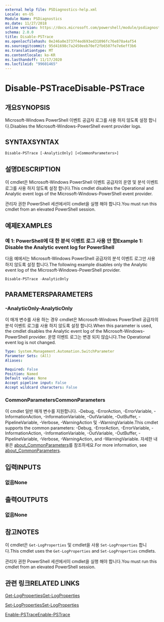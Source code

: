 ```yaml
---
external help file: PSDiagnostics-help.xml
Locale: en-US
Module Name: PSDiagnostics
ms.date: 11/27/2018
online version: https://docs.microsoft.com/powershell/module/psdiagnostics/disable-pstrace?view=powershell-7.2&WT.mc_id=ps-gethelp
schema: 2.0.0
title: Disable-PSTrace
ms.openlocfilehash: 0e246a0e3737f4ed693ed31096fc76e878a4af54
ms.sourcegitcommit: 95d41698c7a2450eeb70ef2fb6507fe7e6eff3b6
ms.translationtype: MT
ms.contentlocale: ko-KR
ms.lasthandoff: 11/17/2020
ms.locfileid: "99601465"
---
```

# <span data-ttu-id="e88d8-102">Disable-PSTrace</span><span class="sxs-lookup"><span data-stu-id="e88d8-102">Disable-PSTrace</span></span>

## <span data-ttu-id="e88d8-103">개요</span><span class="sxs-lookup"><span data-stu-id="e88d8-103">SYNOPSIS</span></span>
<span data-ttu-id="e88d8-104">Microsoft-Windows PowerShell 이벤트 공급자 로그를 사용 하지 않도록 설정 합니다.</span><span class="sxs-lookup"><span data-stu-id="e88d8-104">Disables the Microsoft-Windows-PowerShell event provider logs.</span></span>

## <span data-ttu-id="e88d8-105">SYNTAX</span><span class="sxs-lookup"><span data-stu-id="e88d8-105">SYNTAX</span></span>

```
Disable-PSTrace [-AnalyticOnly] [<CommonParameters>]
```

## <span data-ttu-id="e88d8-106">설명</span><span class="sxs-lookup"><span data-stu-id="e88d8-106">DESCRIPTION</span></span>

<span data-ttu-id="e88d8-107">이 cmdlet은 Microsoft-Windows PowerShell 이벤트 공급자의 운영 및 분석 이벤트 로그를 사용 하지 않도록 설정 합니다.</span><span class="sxs-lookup"><span data-stu-id="e88d8-107">This cmdlet disables the Operational and Analytic event logs of the Microsoft-Windows-PowerShell event provider.</span></span>

<span data-ttu-id="e88d8-108">관리자 권한 PowerShell 세션에서이 cmdlet을 실행 해야 합니다.</span><span class="sxs-lookup"><span data-stu-id="e88d8-108">You must run this cmdlet from an elevated PowerShell session.</span></span>

## <span data-ttu-id="e88d8-109">예제</span><span class="sxs-lookup"><span data-stu-id="e88d8-109">EXAMPLES</span></span>

### <span data-ttu-id="e88d8-110">예 1: PowerShell에 대 한 분석 이벤트 로그 사용 안 함</span><span class="sxs-lookup"><span data-stu-id="e88d8-110">Example 1: Disable the Analytic event log for PowerShell</span></span>

<span data-ttu-id="e88d8-111">다음 예에서는 Microsoft-Windows PowerShell 공급자의 분석 이벤트 로그만 사용 하지 않도록 설정 합니다.</span><span class="sxs-lookup"><span data-stu-id="e88d8-111">The following example disables only the Analytic event log of the Microsoft-Windows-PowerShell provider.</span></span>

```powershell
Disable-PSTrace -AnalyticOnly
```

## <span data-ttu-id="e88d8-112">PARAMETERS</span><span class="sxs-lookup"><span data-stu-id="e88d8-112">PARAMETERS</span></span>

### <span data-ttu-id="e88d8-113">-AnalyticOnly</span><span class="sxs-lookup"><span data-stu-id="e88d8-113">-AnalyticOnly</span></span>

<span data-ttu-id="e88d8-114">이 매개 변수를 사용 하는 경우 cmdlet은 Microsoft-Windows PowerShell 공급자의 분석 이벤트 로그를 사용 하지 않도록 설정 합니다.</span><span class="sxs-lookup"><span data-stu-id="e88d8-114">When this parameter is used, the cmdlet disables the Analytic event log of the Microsoft-Windows-PowerShell provider.</span></span> <span data-ttu-id="e88d8-115">운영 이벤트 로그는 변경 되지 않습니다.</span><span class="sxs-lookup"><span data-stu-id="e88d8-115">The Operational event log is not changed.</span></span>

```yaml
Type: System.Management.Automation.SwitchParameter
Parameter Sets: (All)
Aliases:

Required: False
Position: Named
Default value: None
Accept pipeline input: False
Accept wildcard characters: False
```

### <span data-ttu-id="e88d8-116">CommonParameters</span><span class="sxs-lookup"><span data-stu-id="e88d8-116">CommonParameters</span></span>
<span data-ttu-id="e88d8-117">이 cmdlet 일반 매개 변수를 지원합니다. -Debug, -ErrorAction, -ErrorVariable, -InformationAction, -InformationVariable, -OutVariable, -OutBuffer, -PipelineVariable, -Verbose, -WarningAction 및 -WarningVariable.</span><span class="sxs-lookup"><span data-stu-id="e88d8-117">This cmdlet supports the common parameters: -Debug, -ErrorAction, -ErrorVariable, -InformationAction, -InformationVariable, -OutVariable, -OutBuffer, -PipelineVariable, -Verbose, -WarningAction, and -WarningVariable.</span></span> <span data-ttu-id="e88d8-118">자세한 내용은 [about_CommonParameters](http://go.microsoft.com/fwlink/?LinkID=113216)를 참조하세요.</span><span class="sxs-lookup"><span data-stu-id="e88d8-118">For more information, see [about_CommonParameters](http://go.microsoft.com/fwlink/?LinkID=113216).</span></span>

## <span data-ttu-id="e88d8-119">입력</span><span class="sxs-lookup"><span data-stu-id="e88d8-119">INPUTS</span></span>

### <span data-ttu-id="e88d8-120">없음</span><span class="sxs-lookup"><span data-stu-id="e88d8-120">None</span></span>

## <span data-ttu-id="e88d8-121">출력</span><span class="sxs-lookup"><span data-stu-id="e88d8-121">OUTPUTS</span></span>

### <span data-ttu-id="e88d8-122">없음</span><span class="sxs-lookup"><span data-stu-id="e88d8-122">None</span></span>

## <span data-ttu-id="e88d8-123">참고</span><span class="sxs-lookup"><span data-stu-id="e88d8-123">NOTES</span></span>

<span data-ttu-id="e88d8-124">이 cmdlet은 `Get-LogProperties` 및 cmdlet을 사용 `Set-LogProperties` 합니다.</span><span class="sxs-lookup"><span data-stu-id="e88d8-124">This cmdlet uses the `Get-LogProperties` and `Set-LogProperties` cmdlets.</span></span>

<span data-ttu-id="e88d8-125">관리자 권한 PowerShell 세션에서이 cmdlet을 실행 해야 합니다.</span><span class="sxs-lookup"><span data-stu-id="e88d8-125">You must run this cmdlet from an elevated PowerShell session.</span></span>

## <span data-ttu-id="e88d8-126">관련 링크</span><span class="sxs-lookup"><span data-stu-id="e88d8-126">RELATED LINKS</span></span>

[<span data-ttu-id="e88d8-127">Get-LogProperties</span><span class="sxs-lookup"><span data-stu-id="e88d8-127">Get-LogProperties</span></span>](Get-LogProperties.md)

[<span data-ttu-id="e88d8-128">Set-LogProperties</span><span class="sxs-lookup"><span data-stu-id="e88d8-128">Set-LogProperties</span></span>](Set-LogProperties.md)

[<span data-ttu-id="e88d8-129">Enable-PSTrace</span><span class="sxs-lookup"><span data-stu-id="e88d8-129">Enable-PSTrace</span></span>](Enable-PSTrace.md)

